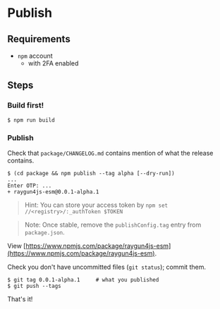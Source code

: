# Publish

## Requirements

- `npm` account
   - with 2FA enabled

## Steps

### Build first!

```
$ npm run build
```

### Publish

Check that `package/CHANGELOG.md` contains mention of what the release contains.

```
$ (cd package && npm publish --tag alpha [--dry-run])
...
Enter OTP: ...
+ raygun4js-esm@0.0.1-alpha.1
```

>Hint: You can store your access token by `npm set //<registry>/:_authToken $TOKEN`

>Note: Once stable, remove the `publishConfig.tag` entry from `package.json`.

View [https://www.npmjs.com/package/raygun4js-esm](https://www.npmjs.com/package/raygun4js-esm).

Check you don't have uncommitted files (`git status`); commit them.
 
```
$ git tag 0.0.1-alpha.1		# what you published
$ git push --tags
```

That's it!
